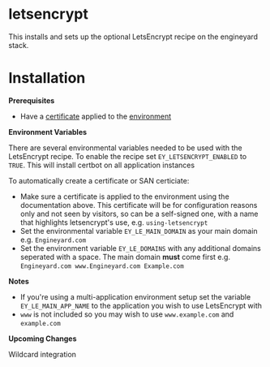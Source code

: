 **letsencrypt**
==========

This installs and sets up the optional LetsEncrypt recipe on the engineyard stack. 


**Installation**
=========

**Prerequisites**

* Have a [certificate](https://support.cloud.engineyard.com/hc/en-us/articles/205407488-Obtain-and-Install-SSL-Certificates-for-Applications#topic8) applied to the [environment](https://support.cloud.engineyard.com/hc/en-us/articles/205407488-Obtain-and-Install-SSL-Certificates-for-Applications#topic12) 


**Environment Variables**

There are several environmental variables needed to be used with the LetsEncrypt recipe. To enable the recipe set `EY_LETSENCRYPT_ENABLED` to `TRUE`. This will install certbot on all application instances

To automatically create a certificate or SAN certiciate:

* Make sure a certificate is applied to the environment using the documentation above. This certificate will be for configuration reasons only and not seen by visitors, so can be a self-signed one, with a name that highlights letsencrypt's use, e.g. `using-letsencrypt`
* Set the environmental variable `EY_LE_MAIN_DOMAIN` as your main domain e.g. `Engineyard.com`
* Set the environment variable `EY_LE_DOMAINS` with any additional domains seperated with a space. The main domain **must** come first e.g. `Engineyard.com www.Engineyard.com Example.com`




**Notes**

* If you're using a multi-application environment setup set the variable `EY_LE_MAIN_APP_NAME` to the application you wish to use LetsEncrypt with
* `www` is not included so you may wish to use `www.example.com` and `example.com`


**Upcoming Changes**

Wildcard integration
